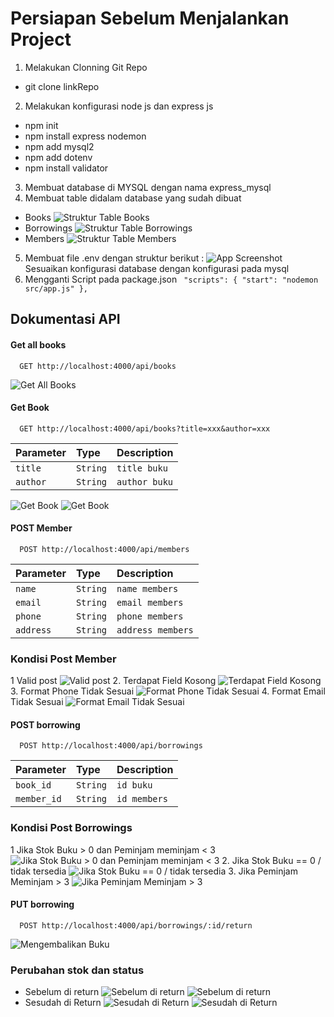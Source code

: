 # Persiapan Sebelum Menjalankan Project

1. Melakukan Clonning Git Repo

- git clone linkRepo

2. Melakukan konfigurasi node js dan express js

- npm init
- npm install express nodemon
- npm add mysql2
- npm add dotenv
- npm install validator

3. Membuat database di MYSQL dengan nama express_mysql
4. Membuat table didalam database yang sudah dibuat

- Books
  ![Struktur Table Books](https://github.com/RulH19/test-backend-sgt/blob/main/image_asset_dokumentasi/Struktur-Books.png?raw=true)
- Borrowings
  ![Struktur Table Borrowings](https://github.com/RulH19/test-backend-sgt/blob/main/image_asset_dokumentasi/Struktur-Borrowing.png?raw=true)
- Members
  ![Struktur Table Members](https://github.com/RulH19/test-backend-sgt/blob/main/image_asset_dokumentasi/Struktur-Member.png?raw=true)

5. Membuat file .env dengan struktur berikut :
   ![App Screenshot](https://github.com/RulH19/test-backend-sgt/blob/main/image_asset_dokumentasi/setting-env.png?raw=true)
   Sesuaikan konfigurasi database dengan konfigurasi pada mysql
6. Mengganti Script pada package.json
   ` "scripts": {
    "start": "nodemon src/app.js"
  },`

## Dokumentasi API

#### Get all books

```http
  GET http://localhost:4000/api/books
```

![Get All Books](https://github.com/RulH19/test-backend-sgt/blob/main/image_asset_dokumentasi/Get-All-Book.png?raw=true)

#### Get Book

```http
  GET http://localhost:4000/api/books?title=xxx&author=xxx
```

| Parameter | Type     | Description   |
| :-------- | :------- | :------------ |
| `title`   | `String` | `title buku`  |
| `author`  | `String` | `author buku` |

![Get Book](https://github.com/RulH19/test-backend-sgt/blob/main/image_asset_dokumentasi/Get-Author-Book.png?raw=true)
![Get Book](https://github.com/RulH19/test-backend-sgt/blob/main/image_asset_dokumentasi/Get-Title-Book.png?raw=true)

#### POST Member

```http
  POST http://localhost:4000/api/members
```

| Parameter | Type     | Description       |
| :-------- | :------- | :---------------- |
| `name`    | `String` | `name members`    |
| `email`   | `String` | `email members`   |
| `phone`   | `String` | `phone members`   |
| `address` | `String` | `address members` |

### Kondisi Post Member

1 Valid post
![Valid post](https://github.com/RulH19/test-backend-sgt/blob/main/image_asset_dokumentasi/Success-Add-Member.png?raw=true) 2. Terdapat Field Kosong
![Terdapat Field Kosong](https://github.com/RulH19/test-backend-sgt/blob/main/image_asset_dokumentasi/Field-Ada-Kosong.png?raw=true) 3. Format Phone Tidak Sesuai
![Format Phone Tidak Sesuai](https://github.com/RulH19/test-backend-sgt/blob/main/image_asset_dokumentasi/Format-Phone-Invalid.png?raw=true) 4. Format Email Tidak Sesuai
![Format Email Tidak Sesuai](https://github.com/RulH19/test-backend-sgt/blob/main/image_asset_dokumentasi/Format-Email-Invalid.png?raw=true)

#### POST borrowing

```http
  POST http://localhost:4000/api/borrowings
```

| Parameter   | Type     | Description  |
| :---------- | :------- | :----------- |
| `book_id`   | `String` | `id buku`    |
| `member_id` | `String` | `id members` |

### Kondisi Post Borrowings

1 Jika Stok Buku > 0 dan Peminjam meminjam < 3
![Jika Stok Buku > 0 dan Peminjam meminjam < 3](https://github.com/RulH19/test-backend-sgt/blob/main/image_asset_dokumentasi/Success-Borrowing.png?raw=true) 2. Jika Stok Buku == 0 / tidak tersedia
![Jika Stok Buku == 0 / tidak tersedia](https://github.com/RulH19/test-backend-sgt/blob/main/image_asset_dokumentasi/Stok-Buku-Kosong.png?raw=true) 3. Jika Peminjam Meminjam > 3
![Jika Peminjam Meminjam > 3](https://github.com/RulH19/test-backend-sgt/blob/main/image_asset_dokumentasi/Member-Borrow-3.png?raw=true)

#### PUT borrowing

```http
  POST http://localhost:4000/api/borrowings/:id/return
```

![Mengembalikan Buku](https://github.com/RulH19/test-backend-sgt/blob/main/image_asset_dokumentasi/Melakukan-Return.png?raw=true)

### Perubahan stok dan status

- Sebelum di return
  ![Sebelum di return ](https://github.com/RulH19/test-backend-sgt/blob/main/image_asset_dokumentasi/Sebelum-Return-Status.png?raw=true)
  ![Sebelum di return ](https://github.com/RulH19/test-backend-sgt/blob/main/image_asset_dokumentasi/Sebelum-Return-Stok.png?raw=true)
- Sesudah di Return
  ![Sesudah di Return](https://github.com/RulH19/test-backend-sgt/blob/main/image_asset_dokumentasi/Setelah-Return-Status.png?raw=true)
  ![Sesudah di Return](https://github.com/RulH19/test-backend-sgt/blob/main/image_asset_dokumentasi/Setelah-Return-Stok.png?raw=true)
